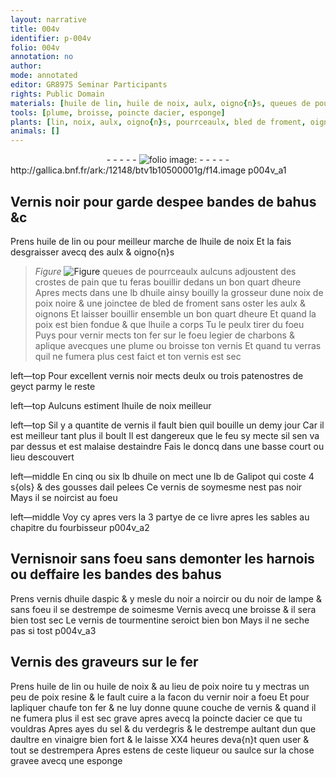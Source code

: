 ```yaml
---
layout: narrative
title: 004v
identifier: p-004v
folio: 004v
annotation: no
author:
mode: annotated
editor: GR8975 Seminar Participants
rights: Public Domain
materials: [huile de lin, huile de noix, aulx, oigno{n}s, queues de pourrceaulx, crostes de pain, huile, noix de poix noire, bled de froment, oignons, poix, fer, charbons, noir, patenostres, geyct, Galipot, gousses, ail, huile daspic, noir a noircir, noir de lampe, tourmentine, poix noire, poix resine, vernir noir, sel, verdegris, vinaigre]
tools: [plume, broisse, poincte dacier, esponge]
plants: [lin, noix, aulx, oigno{n}s, pourrceaulx, bled de froment, oignons, ail, aspic]
animals: []
---
```


<div class="folio" align="center">- - - - - <a href="http://gallica.bnf.fr/ark:/12148/btv1b10500001g/f14.image" target="_blank"><img src="https://cu-mkp.github.io/2017-workshop-edition/assets/photo-icon.png" alt="folio image: " style="display:inline-block; margin-bottom:-3px;"/></a> - - - - - </div> http://gallica.bnf.fr/ark:/12148/btv1b10500001g/f14.image  p004v_a1 

## Vernis noir pour garde despee bandes de bahus &c

 
Prens <span class="m">huile de <span class="pa">lin</span></span> ou pour meilleur marche de l<span class="m">huile de <span class="pa">noix</span></span> Et la fais desgraisser avecq des <span class="m"><span class="pa">aulx</span></span> & <span class="m"><span class="pa">oigno{n}s</span></span> 
> *Figure*
> <a href="+" target="_blank"><img src="https://cu-mkp.github.io/GR8975-edition/assets/photo-icon.png" alt="Figure" style="display:inline-block; margin-bottom:-3px;"/></a>
<span class="m">queues de<span class="pa"> pourrceaulx</span></span> aulcuns adjoustent des <span class="m">crostes de pain</span> que tu feras bouillir dedans un bon quart dheure Apres mects dans une lb d<span class="m">huile</span> ainsy bouilly la grosseur dune <span class="m">noix de poix noire</span> & une <span class="ms">joinctee</span> de <span class="m"><span class="pa">bled de froment</span></span> sans oster les <span class="m"><span class="pa">aulx</span></span> & <span class="m"><span class="pa">oignons</span></span> Et laisser bouillir ensemble un bon quart dheure Et quand la <span class="m">poix</span> est bien fondue & que l<span class="m">huile</span> a corps Tu le peulx tirer du foeu Puys pour vernir mects ton <span class="m">fer</span> sur le foeu legier de <span class="m">charbons</span> & aplique avecques une <span class="tl">plume</span> ou <span class="tl">broisse</span> ton vernis Et quand tu verras quil ne fumera plus cest faict et ton vernis est sec
 
 left—top Pour excellent vernis <span class="m">noir</span> mects deulx ou  trois <span class="m">patenostres</span> de <span class="m">geyct</span> parmy le reste
 
 left—top Aulcuns estiment l<span class="m">huile de <span class="pa">noix</span></span> meilleur
 
 left—top Sil y a quantite de vernis il fault bien quil bouille un demy jour Car il est meilleur tant plus il boult Il est dangereux que le feu sy mecte sil sen va par dessus et est malaise destaindre Fais le doncq dans une  <span class="env">basse court</span> ou <span class="env">lieu descouvert</span>
 
 left—middle En cinq ou six lb d<span class="m">huile</span> on mect une lb de <span class="m">Galipot</span> qui coste 4 s{ols} & des <span class="m">gousses</span> d<span class="m"><span class="pa">ail</span></span> pelees Ce vernis de soymesme nest pas noir Mays il se noircist au foeu
 
 left—middle Voy cy apres vers la 3 partye de ce livre apres les sables au chapitre du <span class="pro">fourbisseur</span>
   p004v_a2 

## Vernis<span class="m">noir</span> sans foeu sans demonter les harnois ou deffaire les bandes des bahus

 
Prens vernis d<span class="m">huile d<span class="pa">aspic</span></span> & y mesle du <span class="m">noir a noircir</span> ou du <span class="m">noir de lampe</span> & sans foeu il se destrempe de soimesme Vernis avecq une broisse & il sera bien tost sec Le vernis de <span class="m">tourmentine</span> seroict bien bon Mays il ne seche pas si tost
   p004v_a3 

## Vernis des <span class="pro">graveurs sur le fer</span>

 
Prens <span class="m">huile de <span class="pa">lin</span></span> ou <span class="m">huile de <span class="pa">noix</span></span> & au lieu de <span class="m">poix noire</span> tu y mectras un peu de <span class="m">poix resine</span> & le fault cuire a la facon du <span class="m">vernir noir</span> a foeu Et pour lapliquer chaufe ton <span class="m">fer</span> & ne luy donne quune couche de vernis & quand il ne fumera plus il est sec grave apres avecq la <span class="tl">poincte dacier</span> ce que tu vouldras Apres ayes du <span class="m">sel</span> & du <span class="m">verdegris</span> & le destrempe aultant dun que daultre en <span class="m">vinaigre</span> bien fort & le laisse XX4 heures deva{n}t quen user & tout se destrempera Apres estens de ceste liqueur ou saulce sur la chose gravee avecq une <span class="tl">esponge</span>
  